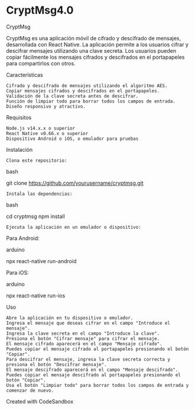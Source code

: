# CryptMsg4.0
CryptMsg

CryptMsg es una aplicación móvil de cifrado y descifrado de mensajes, desarrollada con React Native. La aplicación permite a los usuarios cifrar y descifrar mensajes utilizando una clave secreta. Los usuarios pueden copiar fácilmente los mensajes cifrados y descifrados en el portapapeles para compartirlos con otros.




Características

    Cifrado y descifrado de mensajes utilizando el algoritmo AES.
    Copiar mensajes cifrados y descifrados en el portapapeles.
    Validación de la clave secreta antes de descifrar.
    Función de limpiar todo para borrar todos los campos de entrada.
    Diseño responsivo y atractivo.

Requisitos

    Node.js v14.x.x o superior
    React Native v0.66.x o superior
    Dispositivo Android o iOS, o emulador para pruebas

Instalación

    Clona este repositorio:

bash

git clone https://github.com/yourusername/cryptmsg.git

    Instala las dependencias:

bash

cd cryptmsg
npm install

    Ejecuta la aplicación en un emulador o dispositivo:

Para Android:

arduino

npx react-native run-android

Para iOS:

arduino

npx react-native run-ios

Uso

    Abre la aplicación en tu dispositivo o emulador.
    Ingresa el mensaje que deseas cifrar en el campo "Introduce el mensaje".
    Ingresa la clave secreta en el campo "Introduce la clave".
    Presiona el botón "Cifrar mensaje" para cifrar el mensaje.
    El mensaje cifrado aparecerá en el campo "Mensaje cifrado".
    Puedes copiar el mensaje cifrado al portapapeles presionando el botón "Copiar".
    Para descifrar el mensaje, ingresa la clave secreta correcta y presiona el botón "Descifrar mensaje".
    El mensaje descifrado aparecerá en el campo "Mensaje descifrado".
    Puedes copiar el mensaje descifrado al portapapeles presionando el botón "Copiar".
    Usa el botón "Limpiar todo" para borrar todos los campos de entrada y comenzar de nuevo.
    
Created with CodeSandbox
